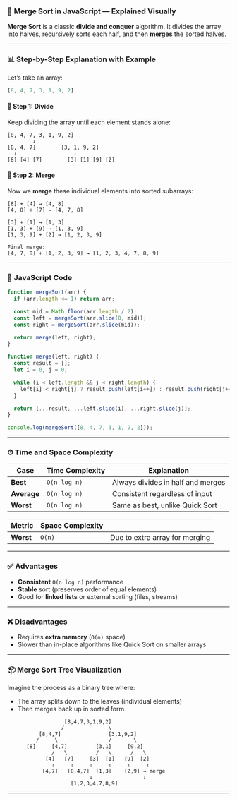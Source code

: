 ### 🔁 **Merge Sort in JavaScript — Explained Visually**

**Merge Sort** is a classic **divide and conquer** algorithm. It divides the array into halves, recursively sorts each half, and then **merges** the sorted halves.

---

### 📊 **Step-by-Step Explanation with Example**

Let’s take an array:

```js
[8, 4, 7, 3, 1, 9, 2]
```

#### 🔹 Step 1: Divide

Keep dividing the array until each element stands alone:

```
[8, 4, 7, 3, 1, 9, 2]
        ↓
[8, 4, 7]        [3, 1, 9, 2]
  ↓                  ↓
[8] [4] [7]        [3] [1] [9] [2]
```

#### 🔹 Step 2: Merge

Now we **merge** these individual elements into sorted subarrays:

```
[8] + [4] → [4, 8]
[4, 8] + [7] → [4, 7, 8]

[3] + [1] → [1, 3]
[1, 3] + [9] → [1, 3, 9]
[1, 3, 9] + [2] → [1, 2, 3, 9]

Final merge:
[4, 7, 8] + [1, 2, 3, 9] → [1, 2, 3, 4, 7, 8, 9]
```

---

### 🧠 JavaScript Code

```js
function mergeSort(arr) {
  if (arr.length <= 1) return arr;

  const mid = Math.floor(arr.length / 2);
  const left = mergeSort(arr.slice(0, mid));
  const right = mergeSort(arr.slice(mid));

  return merge(left, right);
}

function merge(left, right) {
  const result = [];
  let i = 0, j = 0;

  while (i < left.length && j < right.length) {
    left[i] < right[j] ? result.push(left[i++]) : result.push(right[j++]);
  }

  return [...result, ...left.slice(i), ...right.slice(j)];
}

console.log(mergeSort([8, 4, 7, 3, 1, 9, 2]));
```

---

### ⏱ Time and Space Complexity

| Case        | Time Complexity | Explanation                       |
| ----------- | --------------- | --------------------------------- |
| **Best**    | `O(n log n)`    | Always divides in half and merges |
| **Average** | `O(n log n)`    | Consistent regardless of input    |
| **Worst**   | `O(n log n)`    | Same as best, unlike Quick Sort   |

| Metric    | Space Complexity |                                |
| --------- | ---------------- | ------------------------------ |
| **Worst** | `O(n)`           | Due to extra array for merging |

---

### ✅ Advantages

* **Consistent** `O(n log n)` performance
* **Stable** sort (preserves order of equal elements)
* Good for **linked lists** or external sorting (files, streams)

---

### ❌ Disadvantages

* Requires **extra memory** (`O(n)` space)
* Slower than in-place algorithms like Quick Sort on smaller arrays

---

### 📦 Merge Sort Tree Visualization

Imagine the process as a binary tree where:

* The array splits down to the leaves (individual elements)
* Then merges back up in sorted form

```
                  [8,4,7,3,1,9,2]
                 /              \
          [8,4,7]               [3,1,9,2]
         /     \                /       \
      [8]     [4,7]         [3,1]     [9,2]
              /   \         /   \      /   \
            [4]   [7]     [3]  [1]   [9]  [2]
              ↓     ↓     ↓     ↓     ↓     ↓
           [4,7]   [8,4,7]  [1,3]    [2,9] → merge
                          ↓                ↓
                    [1,2,3,4,7,8,9]
```

---